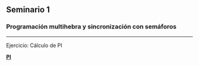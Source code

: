 ## Seminario 1

### Programación multihebra y sincronización con semáforos
------

Ejercicio: Cálculo de PI

[**PI**][1E] 

[1E]: https://github.com/marlenelis/SCD/blob/master/seminarios/calculopi.cpp
